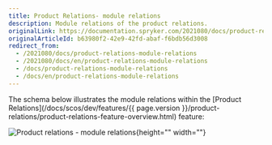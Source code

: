 ```yaml
---
title: Product Relations- module relations
description: Module relations of the product relations.
originalLink: https://documentation.spryker.com/2021080/docs/product-relations-module-relations
originalArticleId: b63980f2-42e9-42fd-abaf-f6bdb56d3008
redirect_from:
  - /2021080/docs/product-relations-module-relations
  - /2021080/docs/en/product-relations-module-relations
  - /docs/product-relations-module-relations
  - /docs/en/product-relations-module-relations
---
```


The schema below illustrates the module relations within the [Product Relations](/docs/scos/dev/features/{{ page.version }}/product-relations/product-relations-feature-overview.html) feature: 

![Product relations - module relations](https://spryker.s3.eu-central-1.amazonaws.com/docs/Features/Product+Management/Product+Relations/Product+Relations+Feature+Overview/202006.0/product-relations-module-relations.png){height="" width=""}


